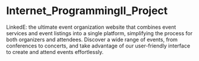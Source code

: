 # Internet_ProgrammingII_Project
LinkedE: the ultimate event organization website that combines event services and event listings into a single platform, simplifying the process for both organizers and attendees. Discover a wide range of events, from conferences to concerts, and take advantage of our user-friendly interface to create and attend events effortlessly.
